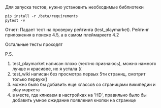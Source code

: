 Для запуска тестов, нужно установить необходимые библиотеки
```
pip install -r /beta/requirements
pytest -v
```

Отчет:
Падает тест на проверку рейтинга (test_playmarket).
Рейтинг приложения в поиске 4.5, а в самом плеймаркете 4.2

Остальные тесты проходят

P.S.
1. test_playmarket написан плохо (честно признаюсь), можно намного лучше и красивее, но я устала ((
2. test_wiki написан без просмотра первых 5ти страниц, смотрит только первую((
3. можно было бы добавить еще классов со страницами википедии и play маркета
4. в месте, где кликаем в настройках на 'HD', правильно было бы добавить умное ожидание появления кнопки на странице
